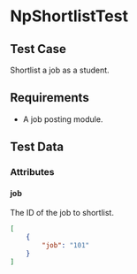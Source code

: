 # NpShortlistTest <Badge text="test" vertical="middle" />

## Test Case
Shortlist a job as a student.

## Requirements
* A job posting module.

## Test Data
### Attributes

#### job <Badge text="string" vertical="middle" />
The ID of the job to shortlist.

``` json
[
    {
        "job": "101"
    }
]
```

